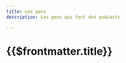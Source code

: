 ```yaml
---
title: Les gens
description: Les gens qui font des podcasts

---
```


<h1 style="">{{$frontmatter.title}}</h1>

<PeopleList/>
